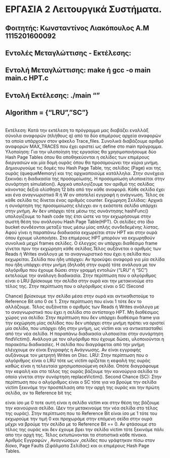 # ΕΡΓΑΣΙΑ 2 Λειτουργικά Συστήματα.

## Φοιτητής: Κωνσταντίνος Λιακόπουλος Α.Μ 1115201600092
## Εντολές Μεταγλώττισης - Εκτέλεσης:
## Εντολή Μεταγλώττισης: make ή gcc -o main main.c HPT.c
## Εντολή Εκτέλεσης: ./main <algorithm> <frames> <q>
## Algorithm = {“LRU”,”SC”}
<br>
Εκτέλεση: Κατά την εκτέλεση το πρόγραμμα μας διαβάζει εναλλάξ σύνολα αναφορών (πλήθους q) από τα δύο επιμέρους αρχεία αναφορών τα οποία υπάρχουν στον φάκελο Trace_files. Συνολικά διαβάζουμε αριθμό αναφορών MAX_TRACES που έχει οριστεί ως define στο main πρόγραμμα.
Υλοποίηση: Για την υλοποίηση της εργασίας θα χρησιμοποιήσουμε δύο Hash Page Tables όπου θα αποθηκεύονται η σελίδες των επιμέρους διεργασιών και μία δομή ουράς όπου θα προσομοιώνει την κύρια μνήμη. Δημιουργούμε τις δομές του Hash Page Table, της σελίδας (Page) και της ουράς (quequeMemory) και της αρχικοποιούμε κατάλληλα. Στην συνέχεια ξεκινάει η διαδικασία της προσομοίωσης. Η προσομοίωση υλοποιείται στην συνάρτηση simulation().
 Αρχικά υπολογίζουμε τον αριθμό της σελίδας κάνοντας δεξιά ολίσθηση 12 bits από την κάθε αναφορά. Κάθε σελίδα έχει και ένα αναγνωριστικό R ή W αν αποτελεί εγγραφή η ανάγνωση. Τέλος σε κάθε σελίδα τις δίνεται ένας αριθμός counter.
Εκχώρηση Σελίδας: Αρχικά η συνάρτηση της προσομοίωσης ελέγχει αν η εκάστοτε σελίδα υπάρχει στην μνήμη. Αν δεν υπάρχει τότε μέσω της συνάντησης hashFunc() υπολογίζουμε το hash code της έτσι ώστε να την εκχωρήσουμε στην σωστή θέση του ανάλογου Hash Page Table(HPT). Οι σελίδες στο ίδιο bucket συνδέονται μεταξύ τους μέσω μίας απλής συνδεδεμένης λίστας. Αφού γίνει η παραπάνω διαδικασία εκχωρείται στον HPT και στην ουρά όπου έχουμε υλοποιήσει. Στα επιμέρους HPT μπορόυν να εκχωρηθούν συνολικά μεχρί frames σελίδες. Ο έλεγχος αν υπάρχει διαθέσιμο frame γίνεται πριν την εκχώρηση κάθε σελίδας.Τέλος αυξάνεται ο αριθμός των Reads ή Writes ανάλογα με το αναγνωριστικό που έχει η σελίδα που εκχωρείται.
Σελίδα που ήδη υπάρχει: Αν προκύψει αναφορά για μία σελίδα που ήδη υπάρχει στην μνήμη (δηλαδή στην ουρά) τότε ανάλογα με τον αλγόριθμο που έχουμε δώσει στην γραμμή εντολών (“LRU” ή “SC”) εκτελούμε την ανάλογη διαδικασία. Στην περίπτωση που ο αλγόριθμος είναι ο LRU βρίσκουμε την σελίδα στην ουρά και την μετακινούμε στο τέλος της. Στην
περίπτωση που ο αλγόριθμος είναι ο SC (Second

Chance) βρίσκουμε την σελίδα μέσα στην ουρά και αντικαθιστούμε το Reference Bit απο 0 σε 1. Στην περίπτωση που είναι 1 τότε δεν το αλλάζουμε. Τέλος αυξάνεται ο αριθμός των Reads ή Writes ανάλογα με το αναγνωριστικό που έχει η σελίδα στο αντίστοιχο HPT.
Μη διαθέσιμος χώρος για σελίδα: Στην περίπτωση που δεν υπάρχει διαθέσιμο frame για την εκχώρηση μίας σελίδας που δεν υπάρχει στην μνήμη πρέπει να οριστεί μία σελίδα, που υπάρχει ήδη στην μνήμη, ως victim και να αντικατασταθεί από την νέα σελίδα. Η παραπάνω διαδικασία υλοποιείται στην συνάρτηση findVictim(). Ανάλογα με τον αλγόριθμο που έχουμε δώσει, υλοποιούνται η παρακάτω διαδικασίες.
Η σελίδα που διαγράφεται από την μνήμη ελέγχουμε αν είναι Εγγραφής η Ανάγνωσης. Αν είναι εγγραφής αυξάνουμε τον μετρητή Writes on Disc.
LRU: Στην περίπτωση που ο αλγόριθμος είναι ο LRU τότε ως victim ορίζεται η κεφαλή της ουράς καθώς είναι η τελευταία χρησιμοποιούμενη σελίδα. Οπότε διαγράφουμε την κεφαλή και στο τέλος της ουράς βάζουμε την καινούργια σελίδα το οποίο γίνεται στην συνάρτηση replaceVictim().
Second Chance (SC): Στην περίπτωση που ο αλγόριθμος είναι ο SC τότε για να βρούμε την σελίδα victim ξεκινάμε την προσπέλαση απο την αρχή της
ουράς και την πρώτη σελίδα, αν το Reference bit της
 
είναι ίσο με 0 τοτε αυτή είναι η σελίδα victim και στην θέση της βάζουμε την καινούργια σελίδα. (Δεν την μετακινούμε την νέα σελίδα στο τέλος της ουράς). Στην περίπτωση που το Reference Bit είναι ίσο με 1 τότε του εκχωρούμε την τιμή 0 και προχωράμε στην επόμενη σείδα στην ουρά μέχρι να βρούμε την σελίδα με το Reference Bit == 0. Αν φτάσουμε στο τέλος της ουράς και δεν έχουμε βρει την σελίδα victim τότε ξεκινάμε πάλι απο την αρχή της.
Τέλος εκτυπώνονται τα στατιστικά κάθε πίνακα. Αριθμός Εγγραφών , Αναγνώσεων ,σελίδες που γράφτηκαν πίσω στον δίσκο, Page Faults (Σφάλματα Σελίδας) και οι επιμέρους Hash Page Tables.

